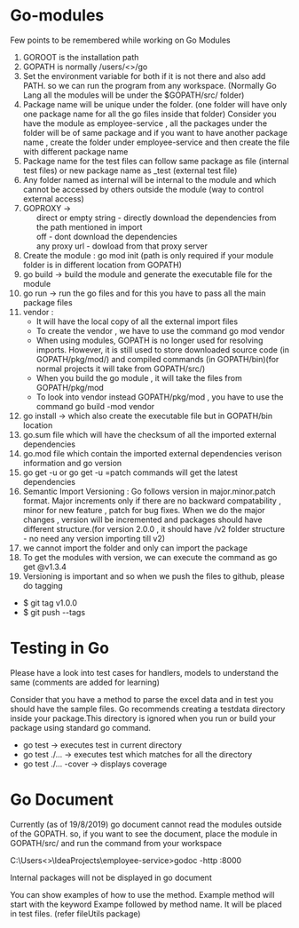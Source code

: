 # Go-modules

Few points to be remembered while working on Go Modules

1. GOROOT is the installation path 
2. GOPATH is normally /users/<>/go
3. Set the environment variable for both if it is not there and also add PATH. so we can run the program from any workspace. (Normally Go Lang all the modules will be under the $GOPATH/src/ folder)
4. Package name will be unique under the folder. (one folder will have only one package name for all the go files inside that folder)
   Consider you have the module as employee-service , all the packages under the folder will be of same package and if you want to have another package name , create the folder under employee-service and then create the file with different package name
5. Package name for the test files can follow same package as file (internal test files) or new package name as <package name of the file>_test (external test file)
6. Any folder named as internal will be internal to the module and which cannot be accessed by others outside the module (way to control  external access)
7. GOPROXY -> <ul>direct or empty string - directly download the dependencies from the path mentioned in import</ul>
              <ul>off - dont download the dependencies</ul>
              <ul>any proxy url - dowload from that proxy server</ul>
8. Create the module : go mod init <path to your module directoy>      (path is only required if your module folder is in different location from GOPATH)
9. go build -> build the module and generate the executable file for the module
10. go run -> run the go files and for this you have to pass all the main package files
11. vendor :
      * It will have the local copy of all the external import files
      * To create the vendor , we have to use the command go mod vendor
      * When using modules, GOPATH is no longer used for resolving imports.
However, it is still used to store downloaded source code (in GOPATH/pkg/mod/)
and compiled commands (in GOPATH/bin)(for normal projects it will take from GOPATH/src/)
      * When you build the go module , it will take the files from GOPATH/pkg/mod
      * To look into vendor instead GOPATH/pkg/mod , you have to use the command go build -mod vendor
12. go install -> which also create the executable file but in GOPATH/bin location
13. go.sum file which will have the checksum of all the imported external dependencies
14. go.mod file which contain the imported external dependencies verison information and go version
15. go get -u or go get -u =patch commands will get the latest dependencies
16. Semantic Import Versioning : 
               Go follows version in major.minor.patch format. Major increments only if there are no backward compatability , minor for new feature , patch for bug fixes.
               When we do the major changes , version will be incremented and packages should have different structure.(for version 2.0.0 , it should have /v2 folder structure - no need any version importing till v2)
17. we cannot import the folder and only can import the package
18. To get the modules with version, we can execute the command as go get <path to the location>@v1.3.4
19. Versioning is important and so when we push the files to github, please do tagging
   *  $ git tag v1.0.0
   *  $ git push --tags
   
# Testing in Go

Please have a look into test cases for handlers, models to understand the same (comments are added for learning)

Consider that you have a method to parse the excel data and in test you should have the sample files. Go recommends creating a testdata directory inside your package.This directory is ignored when you run or build your package using standard go command.

* go test -> executes test in current directory
* go test ./...  -> executes test which matches for all the directory
* go test ./... -cover -> displays coverage

# Go Document

Currently (as of 19/8/2019) go document cannot read the modules outside of the GOPATH. so, if you want to see the document, place the module in GOPATH/src/  and run the command from your workspace 

C:\Users\<>\IdeaProjects\employee-service>godoc -http :8000 

Internal packages will not be displayed in go document

You can show examples of how to use the method. Example method will start with the keyword Exampe followed by method name. It will be placed in test files. (refer fileUtils package)

               
          
